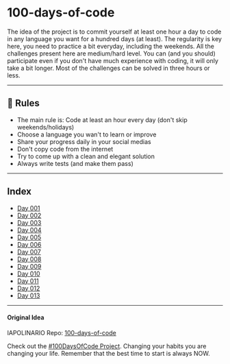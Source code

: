 # 100-days-of-code

The idea of the project is to commit yourself at least one hour a day to code in any language you want for a hundred days (at least). The regularity is key here, you need to practice a bit everyday, including the weekends.
All the challenges present here are medium/hard level. You can (and you should) participate even if you don't have much experience with coding, it will only take a bit longer.
Most of the challenges can be solved in three hours or less.

---

## 🚩 Rules

- The main rule is: Code at least an hour every day (don't skip weekends/holidays)
- Choose a language you wan't to learn or improve
- Share your progress daily in your social medias
- Don't copy code from the internet
- Try to come up with a clean and elegant solution
- Always write tests (and make them pass)

---

## Index

- [Day 001](https://github.com/natanchagas/100-days-of-code/tree/main/day-001)
- [Day 002](https://github.com/natanchagas/100-days-of-code/tree/main/day-002)
- [Day 003](https://github.com/natanchagas/100-days-of-code/tree/main/day-003)
- [Day 004](https://github.com/natanchagas/100-days-of-code/tree/main/day-004)
- [Day 005](https://github.com/natanchagas/100-days-of-code/tree/main/day-005)
- [Day 006](https://github.com/natanchagas/100-days-of-code/tree/main/day-006)
- [Day 007](https://github.com/natanchagas/100-days-of-code/tree/main/day-007)
- [Day 008](https://github.com/natanchagas/100-days-of-code/tree/main/day-008)
- [Day 009](https://github.com/natanchagas/100-days-of-code/tree/main/day-009)
- [Day 010](https://github.com/natanchagas/100-days-of-code/tree/main/day-010)
- [Day 011](https://github.com/natanchagas/100-days-of-code/tree/main/day-011)
- [Day 012](https://github.com/natanchagas/100-days-of-code/tree/main/day-012)
- [Day 013](https://github.com/natanchagas/100-days-of-code/tree/main/day-013)

---

#### Original Idea

IAPOLINARIO Repo: [100-days-of-code](https://github.com/IAPOLINARIO/100-days-of-code)

Check out the [#100DaysOfCode Project](https://www.100daysofcode.com/). Changing your habits you are changing your life. Remember that the best time to start is always NOW.